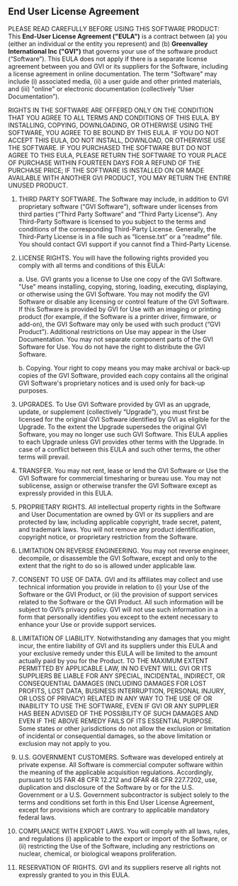 ## End User License Agreement ##

PLEASE READ CAREFULLY BEFORE USING THIS SOFTWARE PRODUCT: This **End-User License Agreement ("EULA")** is a contract between (a) you (either an individual or the entity you represent) and (b) **Greenvalley International Inc ("GVI")** that governs your use of the software product (“Software”). This EULA does not apply if there is a separate license agreement between you and GVI or its suppliers for the Software, including a license agreement in online documentation. The term "Software" may include (i) associated media, (ii) a user guide and other printed materials, and (iii) "online" or electronic documentation (collectively “User Documentation”).

RIGHTS IN THE SOFTWARE ARE OFFERED ONLY ON THE CONDITION THAT YOU AGREE TO ALL TERMS AND CONDITIONS OF THIS EULA. BY INSTALLING, COPYING, DOWNLOADING, OR OTHERWISE USING THE SOFTWARE, YOU AGREE TO BE BOUND BY THIS EULA. IF YOU DO NOT ACCEPT THIS EULA, DO NOT INSTALL, DOWNLOAD, OR OTHERWISE USE THE SOFTWARE. IF YOU PURCHASED THE SOFTWARE BUT DO NOT AGREE TO THIS EULA, PLEASE RETURN THE SOFTWARE TO YOUR PLACE OF PURCHASE WITHIN FOURTEEN DAYS FOR A REFUND OF THE PURCHASE PRICE; IF THE SOFTWARE IS INSTALLED ON OR MADE AVAILABLE WITH ANOTHER GVI PRODUCT, YOU MAY RETURN THE ENTIRE UNUSED PRODUCT.

1.  THIRD PARTY SOFTWARE.  The Software may include, in addition to GVI proprietary software (“GVI Software”), software under licenses from third parties (“Third Party Software” and “Third Party License”). Any Third-Party Software is licensed to you subject to the terms and conditions of the corresponding Third-Party License. Generally, the Third-Party License is in a file such as “license.txt” or a “readme” file. You should contact GVI support if you cannot find a Third-Party License.

2. LICENSE RIGHTS.  You will have the following rights provided you comply with all terms and conditions of this EULA:

	a. Use.  GVI grants you a license to Use one copy of the GVI Software. "Use" means installing, copying, storing, loading, executing, displaying, or otherwise using the GVI Software. You may not modify the GVI Software or disable any licensing or control feature of the GVI Software. If this Software is provided by GVI for Use with an imaging or printing product (for example, if the Software is a printer driver, firmware, or add-on), the GVI Software may only be used with such product (“GVI Product”). Additional restrictions on Use may appear in the User Documentation. You may not separate component parts of the GVI Software for Use. You do not have the right to distribute the GVI Software. 
	 
	b. Copying.  Your right to copy means you may make archival or back-up copies of the GVI Software, provided each copy contains all the original GVI Software's proprietary notices and is used only for back-up purposes. 

3. UPGRADES.  To Use GVI Software provided by GVI as an upgrade, update, or supplement (collectively “Upgrade”), you must first be licensed for the original GVI Software identified by GVI as eligible for the Upgrade. To the extent the Upgrade supersedes the original GVI Software, you may no longer use such GVI Software. This EULA applies to each Upgrade unless GVI provides other terms with the Upgrade. In case of a conflict between this EULA and such other terms, the other terms will prevail.

4. TRANSFER.  You may not rent, lease or lend the GVI Software or Use the GVI Software for commercial timesharing or bureau use. You may not sublicense, assign or otherwise transfer the GVI Software except as expressly provided in this EULA.

5. PROPRIETARY RIGHTS.  All intellectual property rights in the Software and User Documentation are owned by GVI or its suppliers and are protected by law, including applicable copyright, trade secret, patent, and trademark laws. You will not remove any product identification, copyright notice, or proprietary restriction from the Software.

6. LIMITATION ON REVERSE ENGINEERING.  You may not reverse engineer, decompile, or disassemble the GVI Software, except and only to the extent that the right to do so is allowed under applicable law.

7. CONSENT TO USE OF DATA.  GVI and its affiliates may collect and use technical information you provide in relation to (i) your Use of the Software or the GVI Product, or (ii) the provision of support services related to the Software or the GVI Product.  All such information will be subject to GVI’s privacy policy. GVI will not use such information in a form that personally identifies you except to the extent necessary to enhance your Use or provide support services. 

8. LIMITATION OF LIABILITY.  Notwithstanding any damages that you might incur, the entire liability of GVI and its suppliers under this EULA and your exclusive remedy under this EULA will be limited to the amount actually paid by you for the Product. TO THE MAXIMUM EXTENT PERMITTED BY APPLICABLE LAW, IN NO EVENT WILL GVI OR ITS SUPPLIERS BE LIABLE FOR ANY SPECIAL, INCIDENTAL, INDIRECT, OR CONSEQUENTIAL DAMAGES (INCLUDING DAMAGES FOR LOST PROFITS, LOST DATA, BUSINESS INTERRUPTION, PERSONAL INJURY, OR LOSS OF PRIVACY) RELATED IN ANY WAY TO THE USE OF OR INABILITY TO USE THE SOFTWARE, EVEN IF GVI OR ANY SUPPLIER HAS BEEN ADVISED OF THE POSSIBILITY OF SUCH DAMAGES AND EVEN IF THE ABOVE REMEDY FAILS OF ITS ESSENTIAL PURPOSE. Some states or other jurisdictions do not allow the exclusion or limitation of incidental or consequential damages, so the above limitation or exclusion may not apply to you.  

9. U.S. GOVERNMENT CUSTOMERS. Software was developed entirely at private expense. All Software is commercial computer software within the meaning of the applicable acquisition regulations. Accordingly, pursuant to US FAR 48 CFR 12.212 and DFAR 48 CFR 227.7202, use, duplication and disclosure of the Software by or for the U.S. Government or a U.S. Government subcontractor is subject solely to the terms and conditions set forth in this End User License Agreement, except for provisions which are contrary to applicable mandatory federal laws.

10. COMPLIANCE WITH EXPORT LAWS.  You will comply with all laws, rules, and regulations (i) applicable to the export or import of the Software, or (ii) restricting the Use of the Software, including any restrictions on nuclear, chemical, or biological weapons proliferation.

11. RESERVATION OF RIGHTS.  GVI and its suppliers reserve all rights not expressly granted to you in this EULA.

